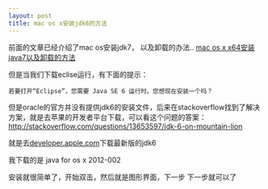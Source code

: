 ```yaml
---
layout: post
title: mac os x安装jdk6的方法
---
```


前面的文章已经介绍了mac os安装jdk7， 以及卸载的办法..
[mac os x x64安装java7以及卸载的方法](http://www.codeif.com/post/1049)

但是当我们下载eclise运行，有下面的提示：

    若要打开“Eclipse”，您需要 Java SE 6 运行时。您想现在安装一个吗？ 

但是oracle的官方并没有提供jdk6的安装文件，后来在stackoverflow找到了解决方案，就是去苹果的开发者平台下载，可以看这个问题的答案：
<http://stackoverflow.com/questions/13653597/jdk-6-on-mountain-lion>

就是去[developer.apple.com](http://developer.apple.com/)下载最新版的jdk6

我下载的是 java for os x 2012-002

安装就很简单了，开始双击，然后就是图形界面，下一步 下一步就可以了
